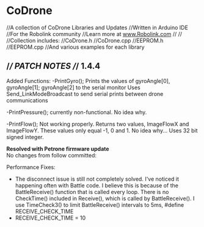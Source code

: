 # CoDrone
//A collection of CoDrone Libraries and Updates
//Written in Arduino IDE
//For the Robolink community 
//Learn more at www.Robolink.com
//
//
//Collection includes:
//CoDrone.h
//CoDrone.cpp
//EEPROM.h
//EEPROM.cpp
//And various examples for each library


/*******************************************************************/
PATCH NOTES
/*******************************************************************/
1.4.4
---------------------------------------------------------------------
Added Functions:
-PrintGyro();
  Prints the values of gyroAngle[0], gyroAngle[1]; gyroAngle[2] to the serial monitor
  Uses Send_LinkModeBroadcast to send serial prints between drone communications

-PrintPressure();
  currently non-functional.  No idea why.

-PrintFlow();
  Not working properly.  Returns two values, ImageFlowX and ImageFlowY.  These values only equal -1, 0 and 1. 
  No idea why... 
  Uses 32 bit signed integer.  

**Resolved with Petrone firmware update**  
No changes from follow committed:
<!-- - There is a known issue where the CoDrone will not run any command for longer 
than ~1 second. This is likely due to an internal timeout function on the CoDrone
firmware. Because of this, using delay() for basic autonomous functions does not work. 
Ideally, the following code would send the CoDrone flying upwards for 5 seconds:
      THROTTLE = 100;
      CoDrone.Control();
      delay(5000);
but the timeout issue would make this CoDrone only fly upwards for ~1 second.
To circumvent this, a new CoDrone.Delay function was created.

 + CoDrone.Delay(int interval);
   - Repeatedly sends the last throttle, roll, pitch and yaw commands once every
   500 milliseconds for the duration of the interval
   - Uses a while loop to imitate delay
   - New class variables Prevroll, Prevyaw, Prevpitch, Prevthrottle
   
 + CoDrone.Control(int inverval); 
   - CoDrone.Control() now encompasses a psude 'delay()' function. The new CoDrone.Control(int interval)
    accepts a 'duration' input integer called 'interval'.  The user inputs how long they want their maneuver to
    perform for here instead of using a delay.
      Previous:
      THROTTLE = 60;
      CoDrone.Control();
      delay(3000);
      New:
      THROTTLE = 60;
      CoDrone.Control(3000);
   -The new function resends the previous control command every 500 milliseconds for the duration of the interval.
   -The default empty parameter CoDrone.Control() functions the same way the pervious empty parameter CoDrone.Control() functioned.
    -->

Performance Fixes:
- The disconnect issue is still not completely solved.  I've noticed it happening often with Battle code. 
I believe this is because of the BattleReceive() function that is called every loop.  There is no CheckTime()
included in Receive(), which is called by BattleReceive().  I use TimeCheck3() to limit BattleReceive() intervals to 5ms,
#define RECEIVE_CHECK_TIME
- RECEIVE_CHECK_TIME = 10
